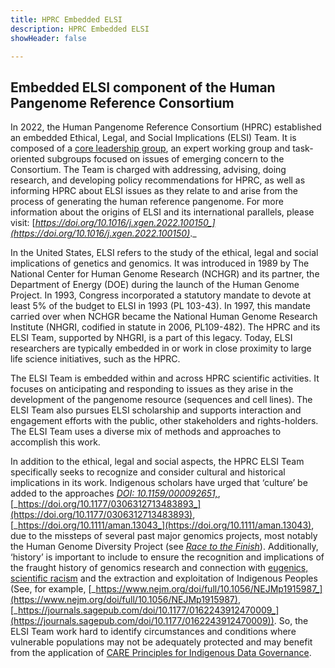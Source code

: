 ```yaml
---
title: HPRC Embedded ELSI
description: HPRC Embedded ELSI
showHeader: false

---
```


## Embedded ELSI component of the Human Pangenome Reference Consortium

In 2022, the Human Pangenome Reference Consortium (HPRC) established an embedded Ethical, Legal, and Social Implications (ELSI) Team. It is composed of a [core leadership group](https://humanpangenome.org/elsi-team/), an expert working group and task-oriented subgroups focused on issues of emerging concern to the Consortium. The Team is charged with addressing, advising, doing research, and developing policy recommendations for HPRC, as well as informing HPRC about ELSI issues as they relate to and arise from the process of generating the human reference pangenome. For more information about the origins of ELSI and its international parallels, please visit: [_https://doi.org/10.1016/j.xgen.2022.100150_](https://doi.org/10.1016/j.xgen.2022.100150)_._

In the United States, ELSI refers to the study of the ethical, legal and social implications of genetics and genomics. It was introduced in 1989 by The National Center for Human Genome Research (NCHGR) and its partner, the Department of Energy (DOE) during the launch of the Human Genome Project. In 1993, Congress incorporated a statutory mandate to devote at least 5% of the budget to ELSI in 1993 (PL 103-43). In 1997, this mandate carried over when NCHGR became the National Human Genome Research Institute (NHGRI, codified in statute in 2006, PL109-482). The HPRC and its ELSI Team, supported by NHGRI, is a part of this legacy. Today, ELSI researchers are typically embedded in or work in close proximity to large life science initiatives, such as the HPRC.

The ELSI Team is embedded within and across HPRC scientific activities. It focuses on anticipating and responding to issues as they arise in the development of the pangenome resource (sequences and cell lines). The ELSI Team also pursues ELSI scholarship and supports interaction and engagement efforts with the public, other stakeholders and rights-holders. The ELSI Team uses a diverse mix of methods and approaches to accomplish this work.

In addition to the ethical, legal and social aspects, the HPRC ELSI Team specifically seeks to recognize and consider cultural and historical implications in its work. Indigenous scholars have urged that ‘culture’ be added to the approaches [_DOI: 10.1159/000092651,_](https://doi.org/10.1159/000092651), [_https://doi.org/10.1177/0306312713483893_](https://doi.org/10.1177/0306312713483893), [_https://doi.org/10.1111/aman.13043_](https://doi.org/10.1111/aman.13043), due to the missteps of several past major genomics projects, most notably the Human Genome Diversity Project (see [_Race to the Finish_](https://press.princeton.edu/books/paperback/9780691118574/race-to-the-finish?srsltid=AfmBOooaQ1Sjr5wpjhO717kmH3qrioK3fSzEAEJIyoPwyYINxipzRYXx)). Additionally, ‘history’ is important to include to ensure the recognition and implications of the fraught history of genomics research and connection with [eugenics, scientific racism](https://www.genome.gov/about-genomics/fact-sheets/Eugenics-and-Scientific-Racism) and the extraction and exploitation of Indigenous Peoples (See, for example, [_https://www.nejm.org/doi/full/10.1056/NEJMp1915987_](https://www.nejm.org/doi/full/10.1056/NEJMp1915987), [_https://journals.sagepub.com/doi/10.1177/0162243912470009_](https://journals.sagepub.com/doi/10.1177/0162243912470009)). So, the ELSI Team work hard to identify circumstances and conditions where vulnerable populations may not be adequately protected and may benefit from the application of [CARE Principles for Indigenous Data Governance](https://datascience.codata.org/articles/10.5334/dsj-2020-043).
